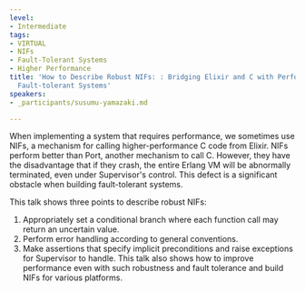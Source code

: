 ```yaml
---
level:
- Intermediate
tags:
- VIRTUAL
- NIFs
- Fault-Tolerant Systems
- Higher Performance
title: 'How to Describe Robust NIFs: : Bridging Elixir and C with Performance for
  Fault-tolerant Systems'
speakers:
- _participants/susumu-yamazaki.md

---
```

When implementing a system that requires performance, we sometimes use NIFs, a mechanism for calling higher-performance C code from Elixir. NIFs perform better than Port, another mechanism to call C. However, they have the disadvantage that if they crash, the entire Erlang VM will be abnormally terminated, even under Supervisor's control. This defect is a significant obstacle when building fault-tolerant systems.

This talk shows three points to describe robust NIFs:
1. Appropriately set a conditional branch where each function call may return an uncertain value.
2. Perform error handling according to general conventions.
3. Make assertions that specify implicit preconditions and raise exceptions for Supervisor to handle.
This talk also shows how to improve performance even with such robustness and fault tolerance and build NIFs for various platforms.